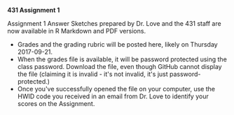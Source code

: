 **431 Assignment 1**

Assignment 1 Answer Sketches prepared by Dr. Love and the 431 staff are now available in R Markdown and PDF versions.

+ Grades and the grading rubric will be posted here, likely on Thursday 2017-09-21.
+ When the grades file is available, it will be password protected using the class password. Download the file, even though GitHub cannot display the file (claiming it is invalid - it's not invalid, it's just password-protected.)
+ Once you've successfully opened the file on your computer, use the HWID code you received in an email from Dr. Love to identify your scores on the Assignment.
